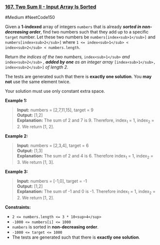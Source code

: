 ### [167. Two Sum II - Input Array Is Sorted](https://leetcode.com/problems/two-sum-ii-input-array-is-sorted/)

#Medium #NeetCode150

Given a **1-indexed** array of integers `numbers` that is already **_sorted in
non-decreasing order_**, find two numbers such that they add up to a specific
`target` number. Let these two numbers be `numbers[index<sub>1</sub>]` and
`numbers[index<sub>2</sub>]` where
`1 <= index<sub>1</sub> < index<sub>2</sub> < numbers.length`.

Return _the indices of the two numbers,_ `index<sub>1</sub>` _and_
`index<sub>2</sub>` _, **added by one** as an integer array_
`[index<sub>1</sub>, index<sub>2</sub>]` _of length 2._

The tests are generated such that there is **exactly one solution**. You **may
not** use the same element twice.

Your solution must use only constant extra space.

**Example 1:**

> **Input:** numbers = \[2,7,11,15\], target = 9  
> **Output:** \[1,2\]  
> **Explanation:** The sum of 2 and 7 is 9. Therefore, index<sub>1</sub> = 1, index<sub>2</sub> = 2. We return \[1, 2\].

**Example 2:**

> **Input:** numbers = \[2,3,4\], target = 6  
> **Output:** \[1,3\]  
> **Explanation:** The sum of 2 and 4 is 6. Therefore index<sub>1</sub> = 1, index<sub>2</sub> = 3. We return \[1, 3\].

**Example 3:**

> **Input:** numbers = \[\-1,0\], target = -1  
> **Output:** \[1,2\]  
> **Explanation:** The sum of -1 and 0 is -1. Therefore index<sub>1</sub> = 1, index<sub>2</sub> = 2. We return \[1, 2\].

**Constraints:**

- `2 <= numbers.length <= 3 * 10<sup>4</sup>`
- `-1000 <= numbers[i] <= 1000`
- `numbers` is sorted in **non-decreasing order**.
- `-1000 <= target <= 1000`
- The tests are generated such that there is **exactly one solution**.
